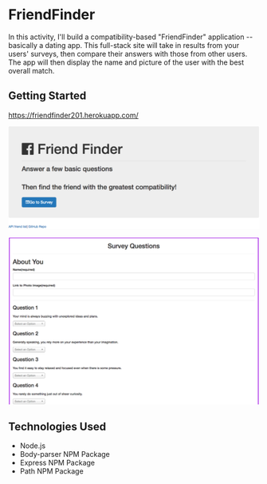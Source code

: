 # FriendFinder
In this activity, I'll build a compatibility-based "FriendFinder" application -- basically a dating app. This full-stack site will take in results from your users' surveys, then compare their answers with those from other users. The app will then display the name and picture of the user with the best overall match.

## Getting Started
https://friendfinder201.herokuapp.com/

![Screen Shot](app/public/1.png)

![Screen Shot](app/public/2.png)

## Technologies Used
- Node.js
- Body-parser NPM Package
- Express NPM Package
- Path NPM Package
